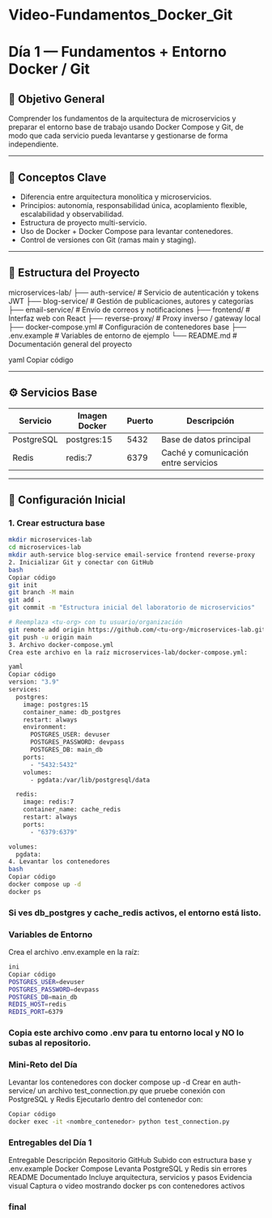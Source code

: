 # Video-Fundamentos_Docker_Git

# Día 1 — Fundamentos + Entorno Docker / Git

## 🎯 Objetivo General
Comprender los fundamentos de la arquitectura de microservicios y preparar el entorno base de trabajo usando Docker Compose y Git, de modo que cada servicio pueda levantarse y gestionarse de forma independiente.

---

## 🧠 Conceptos Clave

- Diferencia entre arquitectura monolítica y microservicios.
- Principios: autonomía, responsabilidad única, acoplamiento flexible, escalabilidad y observabilidad.
- Estructura de proyecto multi-servicio.
- Uso de Docker + Docker Compose para levantar contenedores.
- Control de versiones con Git (ramas main y staging).

---

## 📁 Estructura del Proyecto

microservices-lab/
├── auth-service/ # Servicio de autenticación y tokens JWT
├── blog-service/ # Gestión de publicaciones, autores y categorías
├── email-service/ # Envío de correos y notificaciones
├── frontend/ # Interfaz web con React
├── reverse-proxy/ # Proxy inverso / gateway local
├── docker-compose.yml # Configuración de contenedores base
├── .env.example # Variables de entorno de ejemplo
└── README.md # Documentación general del proyecto

yaml
Copiar código

---

## ⚙️ Servicios Base

| Servicio     | Imagen Docker   | Puerto | Descripción                        |
|--------------|-----------------|--------|------------------------------------|
| PostgreSQL   | postgres:15   | 5432   | Base de datos principal            |
| Redis        | redis:7       | 6379   | Caché y comunicación entre servicios |

---

## 🔧 Configuración Inicial

### 1. Crear estructura base

```bash
mkdir microservices-lab
cd microservices-lab
mkdir auth-service blog-service email-service frontend reverse-proxy
2. Inicializar Git y conectar con GitHub
bash
Copiar código
git init
git branch -M main
git add .
git commit -m "Estructura inicial del laboratorio de microservicios"

# Reemplaza <tu-org> con tu usuario/organización
git remote add origin https://github.com/<tu-org>/microservices-lab.git
git push -u origin main
3. Archivo docker-compose.yml
Crea este archivo en la raíz microservices-lab/docker-compose.yml:

yaml
Copiar código
version: "3.9"
services:
  postgres:
    image: postgres:15
    container_name: db_postgres
    restart: always
    environment:
      POSTGRES_USER: devuser
      POSTGRES_PASSWORD: devpass
      POSTGRES_DB: main_db
    ports:
      - "5432:5432"
    volumes:
      - pgdata:/var/lib/postgresql/data

  redis:
    image: redis:7
    container_name: cache_redis
    restart: always
    ports:
      - "6379:6379"

volumes:
  pgdata:
4. Levantar los contenedores
bash
Copiar código
docker compose up -d
docker ps
```
 ### Si ves db_postgres y cache_redis activos, el entorno está listo.

### Variables de Entorno
Crea el archivo .env.example en la raíz:
```bash
ini
Copiar código
POSTGRES_USER=devuser
POSTGRES_PASSWORD=devpass
POSTGRES_DB=main_db
REDIS_HOST=redis
REDIS_PORT=6379
```
### Copia este archivo como .env para tu entorno local y NO lo subas al repositorio.

### Mini-Reto del Día
 Levantar los contenedores con docker compose up -d
 Crear en auth-service/ un archivo test_connection.py que pruebe conexión con PostgreSQL y Redis
 Ejecutarlo dentro del contenedor con:

```bash
Copiar código
docker exec -it <nombre_contenedor> python test_connection.py
```
### Entregables del Día 1
Entregable	Descripción
Repositorio GitHub	Subido con estructura base y .env.example
Docker Compose	Levanta PostgreSQL y Redis sin errores
README Documentado	Incluye arquitectura, servicios y pasos
Evidencia visual	Captura o video mostrando docker ps con contenedores activos

### final